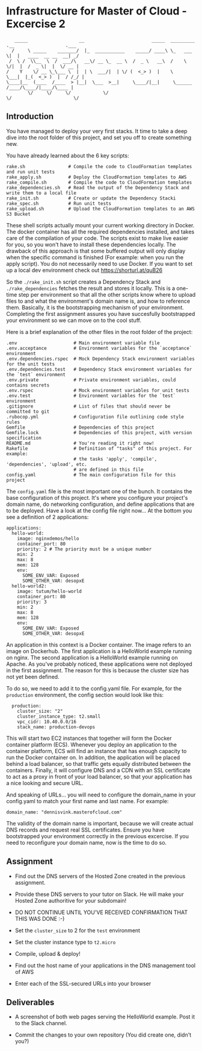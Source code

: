 # Infrastructure for Master of Cloud - Excercise 2

```
   _____                   __                         _____  _________ .__                   .___
  /     \ _____    _______/  |_  ___________    _____/ ____\ \_   ___ \|  |   ____  __ __  __| _/
 /  \ /  \\__  \  /  ___/\   __\/ __ \_  __ \  /  _ \   __\  /    \  \/|  |  /  _ \|  |  \/ __ | 
/    Y    \/ __ \_\___ \  |  | \  ___/|  | \/ (  <_> )  |    \     \___|  |_(  <_> )  |  / /_/ | 
\____|__  (____  /____  > |__|  \___  >__|     \____/|__|     \______  /____/\____/|____/\____ | 
        \/     \/     \/            \/                               \/                       \/ 
```

## Introduction

You have managed to deploy your very first stacks. It time to take a deep dive into the
root folder of this project, and set you off to create something new.

You have already learned about the 6 key scripts:

```
rake.sh                # Compile the code to CloudFormation templates and run unit tests
rake_apply.sh          # Deploy the CloudFormation templates to AWS
rake_compile.sh        # Compile the code to CloudFormation templates
rake_dependencies.sh   # Read the output of the Dependency Stack and write them to a local file
rake_init.sh           # Create or update the Dependency Stacki
rake_spec.sh           # Run unit tests
rake_upload.sh         # Upload the CloudFormation templates to an AWS S3 Bucket
```

These shell scripts actually mount your current working directory in Docker. The docker container
has all the required dependencies installed, and takes care of the compilation of your code. The
scripts exist to make live easier for you, so you won't have to install these dependencies
locally. The drawback of this approach is that some buffered output will only display when the
specific command is finished (For example: when you run the apply script). You do not necessarily
need to use Docker. If you want to set up a local dev environment check out https://shorturl.at/quB26

So the `./rake_init.sh` script creates a Dependency Stack and `./rake_dependencies` fetches the
result and stores it locally. This is a one-time step per environment so that all the other scripts
know where to upload files to and what the environment's domain name is, and how to reference them.
Basically, it is the bootstrapping mechanism of your environment. Completing the first assignment
assures you have succesfully bootstrapped your environment so we can move on to the cool stuff.

Here is a brief explanation of the other files in the root folder of the project:

```
.env                     # Main environment variable file
.env.acceptance          # Environment variables for the `acceptance` environment
.env.dependencies.rspec  # Mock Dependency Stack environment variables for the unit tests
.env.dependencies.test   # Dependency Stack environment variables for the `test` environment 
.env.private             # Private environment variables, could contains secrets
.env.rspec               # Mock environment variables for unit tests
.env.test                # Environment variables for the `test` environment
.gitignore               # List of files that should never be committed to git
.rubocop.yml             # Configuration file outlining code style rules
Gemfile                  # Dependencies of this project
Gemfile.lock             # Dependencies of this project, with version specification
README.md                # You're reading it right now!
Rakefile                 # Definition of "tasks" of this project. For example:
                         # the tasks 'apply', 'compile', 'dependencies', 'upload', etc.
                         # are defined in this file
config.yaml              # The main configuration file for this project
```

The `config.yaml` file is the most important one of the bunch. It contains the base configuration
of this project. It's where you configure your project's domain name, do networking configuration,
and define applications that are to be deployed. Have a look at the config file right now...
At the bottom you see a definition of 2 applications:

```
applications:
  hello-world:
    image: nginxdemos/hello
    container_port: 80
    priority: 2 # The priority must be a unique number
    min: 2
    max: 8
    mem: 128
    env:
      SOME_ENV_VAR: Exposed
      SOME_OTHER_VAR: desopxE
  hello-world2:
    image: tutum/hello-world
    container_port: 80
    priority: 3
    min: 2
    max: 8
    mem: 128
    env:
      SOME_ENV_VAR: Exposed
      SOME_OTHER_VAR: desopxE
```

An application in this context is a Docker container. The image refers to an image on Dockerhub.
The first application is a HelloWorld example running on nginx. The second application is a
HelloWorld example running on Apache. As you've probably noticed, these applications were not
deployed in the first assignment. The reason for this is because the cluster size has not yet
been defined.

To do so, we need to add it to the config.yaml file. For example, for the `production` environment,
the config section would look like this:

```
  production:
    cluster_size: "2"
    cluster_instance_type: t2.small
    vpc_cidr: 10.40.0.0/16
    stack_name: production-devops
```

This will start two EC2 instances that together will form the Docker container platform (ECS).
Whenever you deploy an application to the container platform, ECS will find an instance that has
enough capacity to run the Docker container on. In addition, the application will be placed
behind a load balancer, so that traffic gets equally distributed between the containers. Finally,
it will configure DNS and a CDN with an SSL certificate to act as a proxy in front of your
load balancer, so that your application has a nice looking and secure URL.

And speaking of URLs... you will need to configure the domain_name in your config.yaml to match
your first name and last name. For example:

```
domain_name: "dennisvink.masterofcloud.com"
```

The validity of the domain name is important, because we will create actual DNS records and
request real SSL certificates. Ensure you have bootstrapped your environment correctly in the
previous excercise. If you need to reconfigure your domain name, now is the time to do so.

## Assignment

- Find out the DNS servers of the Hosted Zone created in the previous assignment.

- Provide these DNS servers to your tutor on Slack. He will make your Hosted Zone authoritive for your subdomain!

- DO NOT CONTINUE UNTIL YOU'VE RECEIVED CONFIRMATION THAT THIS WAS DONE :-)

- Set the `cluster_size` to 2 for the `test` environment

- Set the cluster instance type to `t2.micro`

- Compile, upload & deploy!

- Find out the host name of your applications in the DNS management tool of AWS

- Enter each of the SSL-secured URLs into your browser

## Deliverables

- A screenshot of both web pages serving the HelloWorld example. Post it to the Slack channel.

- Commit the changes to your own repository (You did create one, didn't you?)
